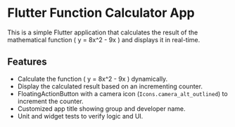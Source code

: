 # Flutter Function Calculator App

This is a simple Flutter application that calculates the result of the mathematical function \( y = 8x^2 - 9x \) and displays it in real-time.

## Features

- Calculate the function \( y = 8x^2 - 9x \) dynamically.
- Display the calculated result based on an incrementing counter.
- FloatingActionButton with a camera icon (`Icons.camera_alt_outlined`) to increment the counter.
- Customized app title showing group and developer name.
- Unit and widget tests to verify logic and UI.